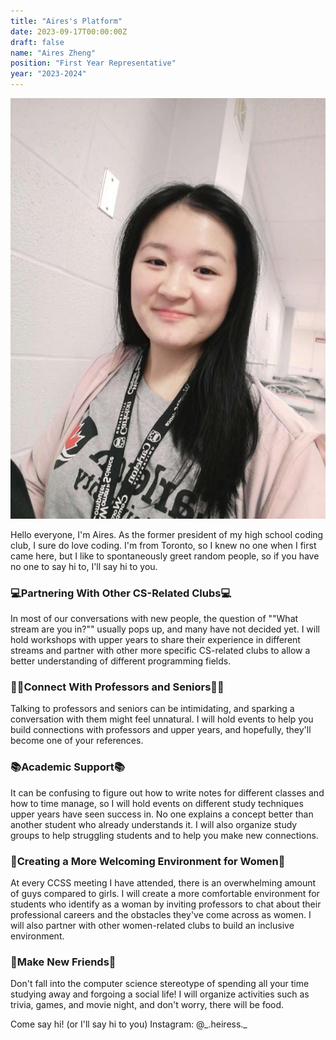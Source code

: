 ```yaml
---
title: "Aires's Platform"
date: 2023-09-17T00:00:00Z
draft: false
name: "Aires Zheng"
position: "First Year Representative"
year: "2023-2024"
---
```


![Aires](/images/first_year_reps/2023/aires.jpg)

Hello everyone, I'm Aires. As the former president of my high school coding club, I sure do love coding. I'm from Toronto, so I knew no one when I first came here, but I like to spontaneously greet random people, so if you have no one to say hi to, I'll say hi to you.

### 💻Partnering With Other CS-Related Clubs💻

In most of our conversations with new people, the question of ""What stream are you in?"" usually pops up, and many have not decided yet. I will hold workshops with upper years to share their experience in different streams and partner with other more specific CS-related clubs to allow a better understanding of different programming fields.

### 👩‍🏫Connect With Professors and Seniors👩‍🏫

Talking to professors and seniors can be intimidating, and sparking a conversation with them might feel unnatural. I will hold events to help you build connections with professors and upper years, and hopefully, they'll become one of your references.

### 📚Academic Support📚

It can be confusing to figure out how to write notes for different classes and how to time manage, so I will hold events on different study techniques upper years have seen success in. No one explains a concept better than another student who already understands it. I will also organize study groups to help struggling students and to help you make new connections.

### 🤝Creating a More Welcoming Environment for Women🤝

At every CCSS meeting I have attended, there is an overwhelming amount of guys compared to girls. I will create a more comfortable environment for students who identify as a woman by inviting professors to chat about their professional careers and the obstacles they've come across as women. I will also partner with other women-related clubs to build an inclusive environment.

### 🍕Make New Friends🍕

Don't fall into the computer science stereotype of spending all your time studying away and forgoing a social life! I will organize activities such as trivia, games, and movie night, and don't worry, there will be food.

Come say hi! (or I'll say hi to you)
Instagram: @\_.heiress.\_
